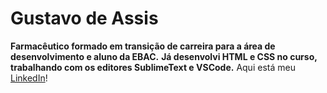 # Gustavo de Assis

**Farmacêutico formado em transição de carreira para a área de desenvolvimento e aluno da EBAC.**
**Já desenvolvi HTML e CSS no curso, trabalhando com os editores SublimeText e VSCode.**
Aqui está meu [LinkedIn](https://www.linkedin.com/in/gustavo-assis-gon%C3%A7alves-3968a3212/)!
